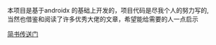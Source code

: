 本项目是基于androidx 的基础上开发的，项目代码是尽我个人的努力写的,  
当然也借鉴和阅读了许多优秀大佬的文章，希望能给需要的人一点启示



[简书传送门](https://www.jianshu.com/p/1847572c3269)
